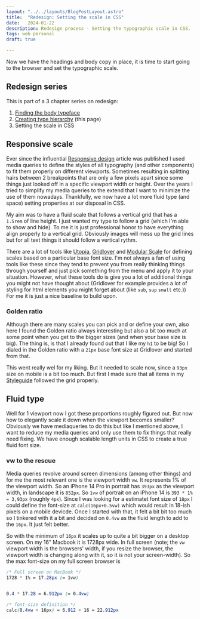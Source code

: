 ```yaml
---
layout: "../../layouts/BlogPostLayout.astro"
title:  "Redesign: Setting the scale in CSS"
date:   2024-01-22
description: Redesign process - Setting the typographic scale in CSS.
tags: web personal
draft: true

---
```


<div class="span2-4">
  <p class="lead">Now we have the headings and body copy in place, it is time to start going to the browser and set the typographic scale.
</p>

## Redesign series
This is part of a 3 chapter series on redesign:
1. [Finding the body typeface](/blog/redesign-finding-the-body-typeface/ "Finding the body copy typeface" )
2. [Creating type hierarchy](/blog/redesign-creating-type-hierarchy/ "Creating type hierarchy") (this page)
3. Setting the scale in CSS

## Responsive scale
Ever since the influential [Responsive design](https://alistapart.com/article/responsive-web-design/ "A List Apart: Responsive Web Design" ) article was published I used media queries to define the styles of all typography (and other components) to fit them properly on different viewports. Sometimes resulting in splitting hairs between 2 breakpoints that are only a few pixels apart since some things just looked off in a specific viewport width or height. Over the years I tried to simplify my media queries to the extend that I want to minimize the use of them nowadays. Thankfully, we now have a lot more fluid type (and space) setting properties at our disposal in CSS. 

My aim was to have a fluid scale that follows a vertical grid that has a `1.5rem` of line height. I just wanted my type to follow a grid (which I'm able to <a onclick="toggleGrid()">show and hide</a>). To me it is just professional honor to have everything align properly to a vertical grid. Obviously images will mess up the grid lines but for all text things it should follow a vertical rythm. 

There are a lot of tools like [Utopia](https://utopia.fyi/ "Utopia by clearleft" ), [Gridlover](https://gridlover.net/ "Gridlover") and [Modular Scale](https://www.modularscale.com/ "Modular scale by Tim Brown") for defining scales based on a particular base font size. I'm not always a fan of using tools like these since they tend to prevent you from really thinking things through yourself and just pick something from the menu and apply it to your situation. However, what these tools do is give you a lot of additional things you might not have thought about (Gridlover for example provides a lot of styling for html elements you might forget about (like `sub`, `sup` `small` etc.)) For me it is just a nice baseline to build upon. 

### Golden ratio
Although there are many scales you can pick and or define your own, also here I found the Golden ratio always interesting but also a bit too much at some point when you get to the bigger sizes (and when your base size is big). The thing is, is that I already found out that I like my `h1` to be big! So I dialed in the Golden ratio with a `21px` base font size at Gridlover and started from that. 

This went really wel for my liking. But it needed to scale now, since a `93px` size on mobile is a bit too much. But first I made sure that all items in my [Styleguide](/styleguide/ "This site's styleguide") followed the grid properly. 

## Fluid type
Well for 1 viewport now I got these proportions roughly figured out. But now how to elegantly scale it down when the viewport becomes smaller? Obviously we have mediaqueries to do this but like I mentioned above, I want to reduce my media queries and only use them to fix things that really need fixing. We have enough scalable length units in CSS to create a true fluid font size. 

### vw to the rescue
Media queries revolve around screen dimensions (among other things) and for me the most relevant one is the viewport width `vw`. It represents 1% of the viewport width. So an iPhone 14 Pro in portrait has `393px` as the viewport width, in landscape it is `852px`. So `1vw` of portrait on an iPhone 14 is `393 * 1% = 3,93px` (roughly `4px`). Since I was looking for a estimatet font size of `18px` I could define the font-size at `calc(16px+0.5vw)` which would result in 18-ish pixels on a mobile devicde. Once I started with that, it felt a bit bit too much so I tinkered with it a bit and decided on `0.4vw` as the fluid length to add to the `16px`. It just felt better. 

So with the minimum of `16px` it scales up to quite a bit bigger on a desktop screen. On my 16" Macbook it is 1728px wide. In full screen (note; the `vw` viewport width is the browsers' width, if you resize the browser, the viewport width is changing along with it, so it is not your screen-width). So the max font-size on my full screen browser is 

```css
/* Full screen on MacBook */
1728 * 1% = 17.28px (= 1vw)


0.4 * 17.28 = 6.912px (= 0.4vw)

/* font-size definition */
calc(0.4vw + 16px) = 6.912 + 16 = 22.912px

```

<div style="background-color:var(--information-color);width:1vw;height:50px;"></div>

</div>

<div class="bleed">


</div>
<div class="span2-4">
</div>
